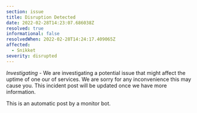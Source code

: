 ```yaml
---
section: issue
title: Disruption Detected
date: 2022-02-28T14:23:07.686038Z
resolved: true
informational: false
resolvedWhen: 2022-02-28T14:24:17.409065Z
affected:
  - Snikket
severity: disrupted
---
```

*Investigating* - We are investigating a potential issue that might affect the uptime of one our of services. We are sorry for any inconvenience this may cause you. This incident post will be updated once we have more information.

This is an automatic post by a monitor bot.
        